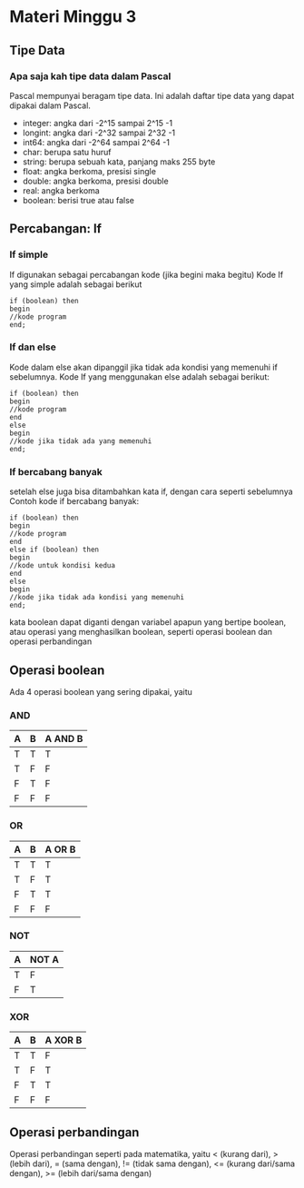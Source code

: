 # Materi Minggu 3
## Tipe Data
### Apa saja kah tipe data dalam Pascal
Pascal mempunyai beragam tipe data. Ini adalah daftar tipe data yang dapat dipakai dalam Pascal.
* integer: angka dari -2^15 sampai 2^15 -1
* longint: angka dari -2^32 sampai 2^32 -1
* int64: angka dari -2^64 sampai 2^64 -1
* char: berupa satu huruf
* string: berupa sebuah kata, panjang maks 255 byte
* float: angka berkoma, presisi single
* double: angka berkoma, presisi double
* real: angka berkoma
* boolean: berisi true atau false
## Percabangan: If
### If simple
If digunakan sebagai percabangan kode (jika begini maka begitu)
Kode If yang simple adalah sebagai berikut
```
if (boolean) then
begin
//kode program
end;
```
### If dan else
Kode dalam else akan dipanggil jika tidak ada kondisi yang memenuhi if sebelumnya.
Kode If yang menggunakan else adalah sebagai berikut:
```
if (boolean) then
begin
//kode program
end
else
begin
//kode jika tidak ada yang memenuhi
end;
```
### If bercabang banyak
setelah else juga bisa ditambahkan kata if, dengan cara seperti sebelumnya
Contoh kode if bercabang banyak:
```
if (boolean) then
begin
//kode program
end
else if (boolean) then
begin
//kode untuk kondisi kedua
end
else
begin
//kode jika tidak ada kondisi yang memenuhi
end;
```
kata boolean dapat diganti dengan variabel apapun yang bertipe boolean, atau operasi yang menghasilkan boolean, seperti operasi boolean dan operasi perbandingan
## Operasi boolean
Ada 4 operasi boolean yang sering dipakai, yaitu
### AND
| A | B | A AND B |
|---|---|---------|
| T | T | T       |
| T | F | F       |
| F | T | F       |
| F | F | F       |
### OR
| A | B | A OR B |
|---|---|--------|
| T | T | T      |
| T | F | T      |
| F | T | T      |
| F | F | F      |
### NOT
| A | NOT A |
|---|-------|
| T | F     |
| F | T     |
### XOR
| A | B | A XOR B |
|---|---|---------|
| T | T | F       |
| T | F | T       |
| F | T | T       |
| F | F | F       |
## Operasi perbandingan
Operasi perbandingan seperti pada matematika, yaitu < (kurang dari), >(lebih dari), = (sama dengan), != (tidak sama dengan), <= (kurang dari/sama dengan), >= (lebih dari/sama dengan)

